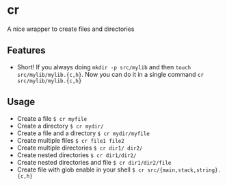 # cr
A nice wrapper to create files and directories

## Features
- Short!
  If you always doing `mkdir -p src/mylib` and then `touch src/mylib/mylib.{c,h}`.
  Now you can do it in a single command `cr src/mylib/mylib.{c,h}`

## Usage
- Create a file
  `$ cr myfile`
- Create a directory
  `$ cr mydir/`
- Create a file and a directory
  `$ cr mydir/myfile`
- Create multiple files
  `$ cr file1 file2`
- Create multiple directories
  `$ cr dir1/ dir2/`
- Create nested directories
  `$ cr dir1/dir2/`
- Create nested directories and file
  `$ cr dir1/dir2/file`
- Create file with glob enable in your shell
  `$ cr src/{main,stack,string}.{c,h}`
